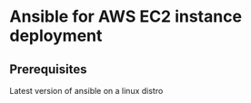 # Ansible for AWS EC2 instance deployment 
## Prerequisites
Latest version of ansible on a linux distro 
